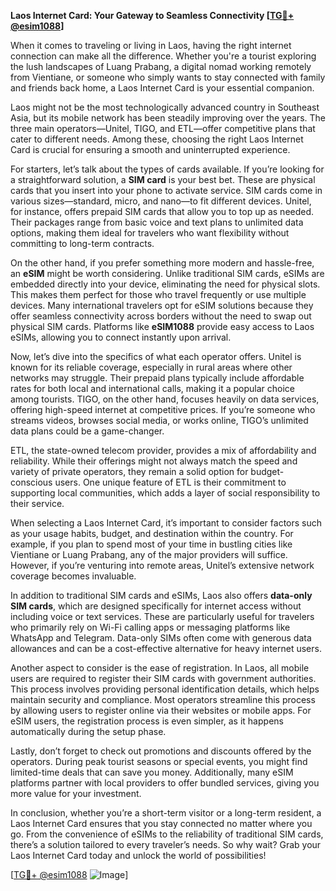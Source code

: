 **Laos Internet Card: Your Gateway to Seamless Connectivity [[TG💪+ @esim1088](https://t.me/s/esim1088)]**

When it comes to traveling or living in Laos, having the right internet connection can make all the difference. Whether you're a tourist exploring the lush landscapes of Luang Prabang, a digital nomad working remotely from Vientiane, or someone who simply wants to stay connected with family and friends back home, a Laos Internet Card is your essential companion.

Laos might not be the most technologically advanced country in Southeast Asia, but its mobile network has been steadily improving over the years. The three main operators—Unitel, TIGO, and ETL—offer competitive plans that cater to different needs. Among these, choosing the right Laos Internet Card is crucial for ensuring a smooth and uninterrupted experience.

For starters, let’s talk about the types of cards available. If you’re looking for a straightforward solution, a **SIM card** is your best bet. These are physical cards that you insert into your phone to activate service. SIM cards come in various sizes—standard, micro, and nano—to fit different devices. Unitel, for instance, offers prepaid SIM cards that allow you to top up as needed. Their packages range from basic voice and text plans to unlimited data options, making them ideal for travelers who want flexibility without committing to long-term contracts.

On the other hand, if you prefer something more modern and hassle-free, an **eSIM** might be worth considering. Unlike traditional SIM cards, eSIMs are embedded directly into your device, eliminating the need for physical slots. This makes them perfect for those who travel frequently or use multiple devices. Many international travelers opt for eSIM solutions because they offer seamless connectivity across borders without the need to swap out physical SIM cards. Platforms like **eSIM1088** provide easy access to Laos eSIMs, allowing you to connect instantly upon arrival.

Now, let’s dive into the specifics of what each operator offers. Unitel is known for its reliable coverage, especially in rural areas where other networks may struggle. Their prepaid plans typically include affordable rates for both local and international calls, making it a popular choice among tourists. TIGO, on the other hand, focuses heavily on data services, offering high-speed internet at competitive prices. If you’re someone who streams videos, browses social media, or works online, TIGO’s unlimited data plans could be a game-changer.

ETL, the state-owned telecom provider, provides a mix of affordability and reliability. While their offerings might not always match the speed and variety of private operators, they remain a solid option for budget-conscious users. One unique feature of ETL is their commitment to supporting local communities, which adds a layer of social responsibility to their service.

When selecting a Laos Internet Card, it’s important to consider factors such as your usage habits, budget, and destination within the country. For example, if you plan to spend most of your time in bustling cities like Vientiane or Luang Prabang, any of the major providers will suffice. However, if you’re venturing into remote areas, Unitel’s extensive network coverage becomes invaluable.

In addition to traditional SIM cards and eSIMs, Laos also offers **data-only SIM cards**, which are designed specifically for internet access without including voice or text services. These are particularly useful for travelers who primarily rely on Wi-Fi calling apps or messaging platforms like WhatsApp and Telegram. Data-only SIMs often come with generous data allowances and can be a cost-effective alternative for heavy internet users.

Another aspect to consider is the ease of registration. In Laos, all mobile users are required to register their SIM cards with government authorities. This process involves providing personal identification details, which helps maintain security and compliance. Most operators streamline this process by allowing users to register online via their websites or mobile apps. For eSIM users, the registration process is even simpler, as it happens automatically during the setup phase.

Lastly, don’t forget to check out promotions and discounts offered by the operators. During peak tourist seasons or special events, you might find limited-time deals that can save you money. Additionally, many eSIM platforms partner with local providers to offer bundled services, giving you more value for your investment.

In conclusion, whether you’re a short-term visitor or a long-term resident, a Laos Internet Card ensures that you stay connected no matter where you go. From the convenience of eSIMs to the reliability of traditional SIM cards, there’s a solution tailored to every traveler’s needs. So why wait? Grab your Laos Internet Card today and unlock the world of possibilities!

[[TG💪+ @esim1088](https://t.me/s/esim1088) ![Image](https://i.postimg.cc/Y0z9fWf4/image.png)]